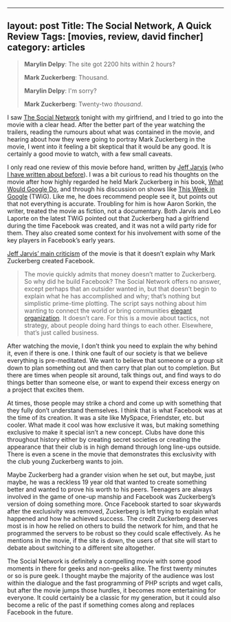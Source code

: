
---
layout: post
Title: The Social Network, A Quick Review
Tags: [movies, review, david fincher]
category: articles
---


> **Marylin Delpy**: The site got 2200 hits within 2 hours? 
> 
> **Mark Zuckerberg**: Thousand. 
>
> **Marylin Delpy**: I'm sorry? 
> 
> **Mark Zuckerberg**: Twenty-two *thousand*. 

I saw [The Social Network](http://www.amazon.com/gp/product/B0034G4P7Q/ref=as_li_tl?ie=UTF8&camp=1789&creative=390957&creativeASIN=B0034G4P7Q&linkCode=as2&tag=four0b-20&linkId=JPONPNXGFCO5S64I "The Social Network") tonight with my girlfriend, and I tried to go into the movie with a clear head. After the better part of the year watching the trailers, reading the rumours about what was contained in the movie, and hearing about how they were going to portray Mark Zuckerberg in the movie, I went into it feeling a bit skeptical that it would be any good. It is certainly a good movie to watch, with a few small caveats. 

I only read one review of this movie before hand, written by [Jeff Jarvis](http://www.buzzmachine.com) (who [I have written about before](http://www.foursides.ca/jeff-jarvis-google-me-and-the-future-of-the-internet)). I was a bit curious to read his thoughts on the movie after how highly regarded he held Mark Zuckerberg in his book, [What Would Google Do](http://rcm.amazon.com/e/cm?lt1=_blank&bc1=000000&IS2=1&bg1=FFFFFF&fc1=000000&lc1=0000FF&t=four0b-20&o=1&p=8&l=as1&m=amazon&f=ifr&md=10FE9736YVPPT7A0FBG2&asins=0061709719), and through his discussion on shows like [This Week in Google](http://www.twit.tv/twig) (TWiG). Like me, he does recommend people see it, but points out that not everything is accurate. Troubling for him is how Aaron Sorkin, the writer, treated the movie as fiction, not a documentary. Both Jarvis and Leo Laporte on the latest TWiG pointed out that Zuckerberg had a girlfriend during the time Facebook was created, and it was not a wild party ride for them. They also created some context for his involvement with some of the key players in Facebook’s early years. 

[Jeff Jarvis’ main criticism](http://www.buzzmachine.com/2010/09/28/the-antisocial-movie/) of the movie is that it doesn’t explain why Mark Zuckerberg created Facebook. 

> The movie quickly admits that money doesn’t matter to Zuckerberg. So why did he build Facebook? The Social Network offers no answer, except perhaps that an outsider wanted in, but that doesn’t begin to explain what he has accomplished and why; that’s nothing but simplistic prime-time plotting. The script says nothing about him wanting to connect the world or bring communities [elegant organization](http://www.guardian.co.uk/media/2007/jun/11/mondaymediasection.news). It doesn’t care. For this is a movie about tactics, not strategy, about people doing hard things to each other. Elsewhere, that’s just called business.

After watching the movie, I don’t think you need to explain the why behind it, even if there is one. I think one fault of our society is that we believe everything is pre-meditated. We want to believe that someone or a group sit down to plan something out and then carry that plan out to completion. But there are times when people sit around, talk things out, and find ways to do things better than someone else, or want to expend their excess energy on a project that excites them. 

At times, those people may strike a chord and come up with something that they fully don’t understand themselves. I think that is what Facebook was at the time of its creation. It was a site like MySpace, Friendster, etc. but cooler. What made it cool was how exclusive it was, but making something exclusive to make it special isn’t a new concept. Clubs have done this throughout history either by creating secret societies or creating the appearance that their club is in high demand through long line-ups outside. There is even a scene in the movie that demonstrates this exclusivity with the club young Zuckerberg wants to join. 

Maybe Zuckerberg had a grander vision when he set out, but maybe, just maybe, he was a reckless 19 year old that wanted to create something better and wanted to prove his worth to his peers. Teenagers are always involved in the game of one-up manship and Facebook was Zuckerberg’s version of doing something more. Once Facebook started to soar skywards after the exclusivity was removed, Zuckerberg is left trying to explain what happened and how he achieved success. The credit Zuckerberg deserves most is in how he relied on others to build the network for him, and that he programmed the servers to be robust so they could scale effectively. As he mentions in the movie, if the site is down, the users of that site will start to debate about switching to a different site altogether. 

The Social Network is definitely a compelling movie with some good moments in there for geeks and non-geeks alike. The first twenty minutes or so is pure geek. I thought maybe the majority of the audience was lost within the dialogue and the fast programming of PHP scripts and wget calls, but after the movie jumps those hurdles, it becomes more entertaining for everyone. It could certainly be a classic for my generation, but it could also become a relic of the past if something comes along and replaces Facebook in the future.  

 
